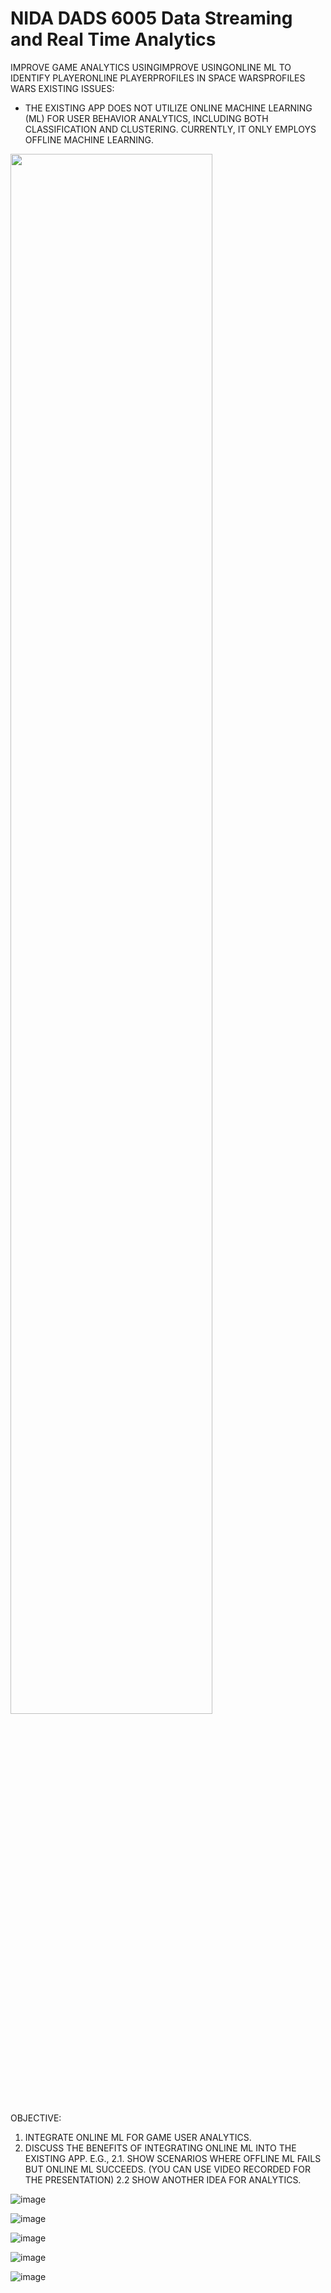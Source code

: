 # NIDA DADS 6005 Data Streaming and Real Time Analytics
IMPROVE GAME ANALYTICS USINGIMPROVE USINGONLINE ML TO IDENTIFY PLAYERONLINE PLAYERPROFILES IN SPACE WARSPROFILES WARS
EXISTING ISSUES:
- THE EXISTING APP DOES NOT UTILIZE ONLINE MACHINE LEARNING
(ML) FOR USER BEHAVIOR ANALYTICS, INCLUDING BOTH
CLASSIFICATION AND CLUSTERING.
CURRENTLY, IT ONLY EMPLOYS OFFLINE MACHINE LEARNING.

 [<img src="https://i.ytimg.com/vi/WdcRpkn12Q8/maxresdefault.jpg" width="80%">](https://www.youtube.com/watch?v=WdcRpkn12Q8 "Now in Android: 55")

OBJECTIVE:
1. INTEGRATE ONLINE ML FOR GAME USER ANALYTICS.
2. DISCUSS THE BENEFITS OF INTEGRATING ONLINE ML INTO THE
EXISTING APP. E.G.,
2.1. SHOW SCENARIOS WHERE OFFLINE ML FAILS BUT ONLINE ML
SUCCEEDS. (YOU CAN USE VIDEO RECORDED FOR THE PRESENTATION)
2.2 SHOW ANOTHER IDEA FOR ANALYTICS.

![image](https://github.com/Hakulani/gamerealtimeanalytics/assets/61573397/1a733f79-6f40-4cb4-862d-17dd5826811e)

![image](https://github.com/Hakulani/gamerealtimeanalytics/assets/61573397/68b2afe8-f7ce-4401-bd37-a9f183bff03b)

![image](https://github.com/Hakulani/gamerealtimeanalytics/assets/61573397/7e3363a9-620c-415f-9c61-867f640702ff)

![image](https://github.com/Hakulani/gamerealtimeanalytics/assets/61573397/7b51bab6-1c4c-401c-ae97-afeba3cd05ea)

![image](https://github.com/Hakulani/gamerealtimeanalytics/assets/61573397/deb7757e-de69-402f-a99c-70632210064d)

